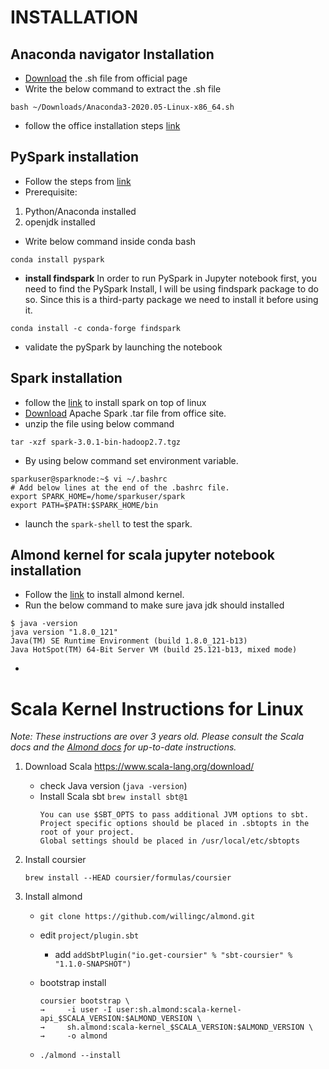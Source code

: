 # INSTALLATION

## Anaconda navigator Installation
* [Download](https://repo.anaconda.com/archive/Anaconda3-2023.07-2-Linux-x86_64.sh) the .sh file from official page
* Write the below command to extract the .sh file</br>
```
bash ~/Downloads/Anaconda3-2020.05-Linux-x86_64.sh 
```
* follow the office installation steps [link](https://docs.anaconda.com/free/anaconda/install/linux/)

## PySpark installation
* Follow the steps from [link](https://sparkbyexamples.com/pyspark/install-pyspark-in-anaconda-jupyter-notebook/)
* Prerequisite:
1. Python/Anaconda installed
2. openjdk installed
* Write below command inside conda bash
```
conda install pyspark
```
* **install findspark** In order to run PySpark in Jupyter notebook first, you need to find the PySpark Install, I will be using findspark package to do so. Since this is a third-party package we need to install it before using it.

```
conda install -c conda-forge findspark
```
* validate the pySpark by launching the notebook

## Spark installation
* follow the [link](https://sparkbyexamples.com/spark/spark-installation-on-linux-ubuntu/) to install spark on top of linux
* [Download](https://www.apache.org/dyn/closer.lua/spark/spark-3.4.1/spark-3.4.1-bin-hadoop3.tgz) Apache Spark .tar file from office site.
* unzip the file using below command
```
tar -xzf spark-3.0.1-bin-hadoop2.7.tgz
```
* By using below command set environment variable.
```
sparkuser@sparknode:~$ vi ~/.bashrc
# Add below lines at the end of the .bashrc file.
export SPARK_HOME=/home/sparkuser/spark
export PATH=$PATH:$SPARK_HOME/bin
```
* launch the `spark-shell` to test the spark.

## Almond kernel for scala jupyter notebook installation
* Follow the [link](https://almond.sh/docs/quick-start-install) to install almond kernel.
* Run the below command to make sure java jdk should installed
```
$ java -version
java version "1.8.0_121"
Java(TM) SE Runtime Environment (build 1.8.0_121-b13)
Java HotSpot(TM) 64-Bit Server VM (build 25.121-b13, mixed mode)
```
* 
# Scala Kernel Instructions for Linux

*Note: These instructions are over 3 years old. Please consult the Scala docs and
the [Almond docs](https://almond.sh/docs/quick-start-install) for up-to-date instructions.*

1. Download Scala https://www.scala-lang.org/download/

   - check Java version (`java -version`)
   - Install Scala sbt `brew install sbt@1`
     ```
     You can use $SBT_OPTS to pass additional JVM options to sbt.
     Project specific options should be placed in .sbtopts in the root of your project.
     Global settings should be placed in /usr/local/etc/sbtopts

2. Install coursier

   `brew install --HEAD coursier/formulas/coursier`

3. Install almond

   - `git clone https://github.com/willingc/almond.git`
   - edit `project/plugin.sbt`
      - add `addSbtPlugin("io.get-coursier" % "sbt-coursier" % "1.1.0-SNAPSHOT")`
   - bootstrap install

     ```
     coursier bootstrap \
     →     -i user -I user:sh.almond:scala-kernel-api_$SCALA_VERSION:$ALMOND_VERSION \
     →     sh.almond:scala-kernel_$SCALA_VERSION:$ALMOND_VERSION \
     →     -o almond
     ```

   - `./almond --install`

